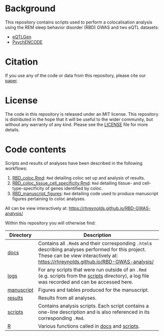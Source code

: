 
<!-- README.md is generated from README.Rmd. Please edit that file -->
# Background

This repository contains scripts used to perform a colocalisation analysis using the REM sleep behavior disorder (RBD) GWAS and two eQTL datasets:

-   [eQTLGen](https://pubmed.ncbi.nlm.nih.gov/34475573/)
-   [PsychENCODE](https://www.ncbi.nlm.nih.gov/pubmed/30545857)

# Citation

If you use any of the code or data from this repository, please cite our [paper](https://www.medrxiv.org/content/10.1101/2021.09.08.21254232v2).

# License

The code in this repository is released under an MIT license. This repository is distributed in the hope that it will be useful to the wider community, but without any warranty of any kind. Please see the [LICENSE](LICENSE) file for more details.

# Code contents

Scripts and results of analyses have been described in the following workflows:

1.  [RBD\_coloc.Rmd](./docs/RBD_coloc.Rmd): `Rmd` detailing coloc set up and analysis of results.
2.  [RBD\_coloc\_tissue\_cell\_specificity.Rmd](./docs/RBD_coloc_tissue_cell_specificity.Rmd): `Rmd` detailing tissue- and cell-type-specificity of genes identified by coloc.
3.  [RBD\_manuscript\_figures](./docs/RBD_manuscript_figures.Rmd): `Rmd` detailing code used to produce manuscript figures pertaining to coloc analyses.

All can be view interactively at: <https://rhreynolds.github.io/RBD-GWAS-analysis/>

Within this repository you will otherwise find:

<table>
<colgroup>
<col width="11%" />
<col width="88%" />
</colgroup>
<thead>
<tr class="header">
<th>Directory</th>
<th>Description</th>
</tr>
</thead>
<tbody>
<tr class="odd">
<td><a href="docs" class="uri">docs</a></td>
<td>Contains all <code>.Rmd</code>s and their corresponding <code>.html</code>s describing analyses performed for this project. These can be view interactively at: <a href="https://rhreynolds.github.io/RBD-GWAS-analysis/" class="uri">https://rhreynolds.github.io/RBD-GWAS-analysis/</a></td>
</tr>
<tr class="even">
<td><a href="logs" class="uri">logs</a></td>
<td>For any scripts that were run outside of an <code>.Rmd</code> (e.g. scripts from the <a href="scripts" class="uri">scripts</a> directory), a log file was recorded and can be accessed here.</td>
</tr>
<tr class="odd">
<td><a href="manuscript" class="uri">manuscript</a></td>
<td>Figures and tables produced for the manuscript.</td>
</tr>
<tr class="even">
<td><a href="results" class="uri">results</a></td>
<td>Results from all analyses.</td>
</tr>
<tr class="odd">
<td><a href="scripts" class="uri">scripts</a></td>
<td>Contains analysis scripts. Each script contains a one-line description and is also referenced in its corresponding <code>.Rmd</code>.</td>
</tr>
<tr class="even">
<td><a href="R" class="uri">R</a></td>
<td>Various functions called in <a href="docs" class="uri">docs</a> and <a href="scripts" class="uri">scripts</a>.</td>
</tr>
</tbody>
</table>
